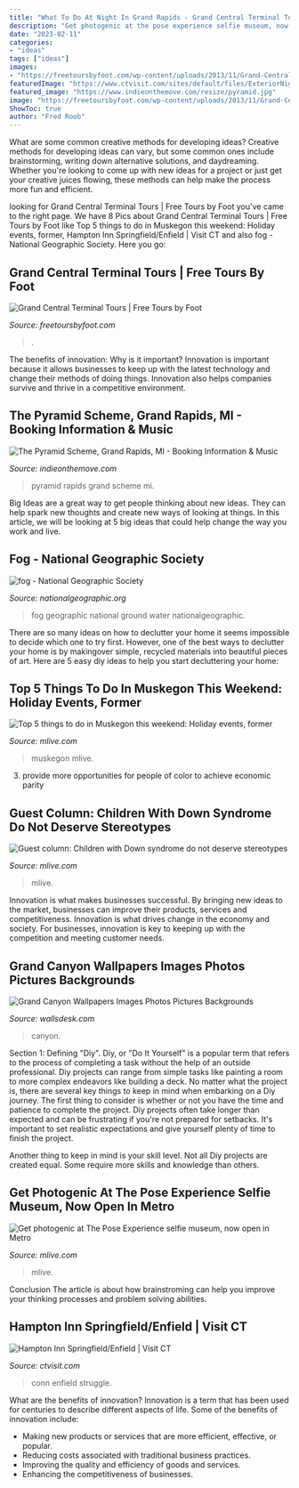 ```yaml
---
title: "What To Do At Night In Grand Rapids - Grand Central Terminal Tours"
description: "Get photogenic at the pose experience selfie museum, now open in metro"
date: "2023-02-11"
categories:
- "ideas"
tags: ["ideas"]
images:
- "https://freetoursbyfoot.com/wp-content/uploads/2013/11/Grand-Central-Terminal-inside.jpg"
featuredImage: "https://www.ctvisit.com/sites/default/files/ExteriorNightC.jpg"
featured_image: "https://www.indieonthemove.com/resize/pyramid.jpg"
image: "https://freetoursbyfoot.com/wp-content/uploads/2013/11/Grand-Central-Terminal-inside.jpg"
ShowToc: true
author: "Fred Roob"
---
```



What are some common creative methods for developing ideas?
Creative methods for developing ideas can vary, but some common ones include brainstorming, writing down alternative solutions, and daydreaming. Whether you're looking to come up with new ideas for a project or just get your creative juices flowing, these methods can help make the process more fun and efficient.

	

		
looking for Grand Central Terminal Tours | Free Tours by Foot you've came to the right page. We have 8 Pics about Grand Central Terminal Tours | Free Tours by Foot like Top 5 things to do in Muskegon this weekend: Holiday events, former, Hampton Inn Springfield/Enfield | Visit CT and also fog - National Geographic Society. Here you go:
		
    
## Grand Central Terminal Tours | Free Tours By Foot

<img loading=lazy src="https://freetoursbyfoot.com/wp-content/uploads/2013/11/Grand-Central-Terminal-inside.jpg" onerror="this.onerror=null;this.src='https://tse3.mm.bing.net/th?id=OIP.WDVaCfJ_JTVpqxSnzJZEuAHaE7&amp;pid=15.1';" alt="Grand Central Terminal Tours | Free Tours by Foot">

_Source: freetoursbyfoot.com_

>. 

	

The benefits of innovation: Why is it important?
Innovation is important because it allows businesses to keep up with the latest technology and change their methods of doing things. Innovation also helps companies survive and thrive in a competitive environment.

    
## The Pyramid Scheme, Grand Rapids, MI - Booking Information &amp; Music

<img loading=lazy src="https://www.indieonthemove.com/resize/pyramid.jpg" onerror="this.onerror=null;this.src='https://tse2.mm.bing.net/th?id=OIP.KSTRTIDN7CUhGswa6qXthwHaEP&amp;pid=15.1';" alt="The Pyramid Scheme, Grand Rapids, MI - Booking Information &amp; Music">

_Source: indieonthemove.com_

>pyramid rapids grand scheme mi. 

	

Big Ideas are a great way to get people thinking about new ideas. They can help spark new thoughts and create new ways of looking at things. In this article, we will be looking at 5 big ideas that could help change the way you work and live.

    
## Fog - National Geographic Society

<img loading=lazy src="https://media.nationalgeographic.org/assets/photos/000/212/21207.jpg" onerror="this.onerror=null;this.src='https://tse4.mm.bing.net/th?id=OIP._7nw_mgxMLCtrMhRO50h7AHaFj&amp;pid=15.1';" alt="fog - National Geographic Society">

_Source: nationalgeographic.org_

>fog geographic national ground water nationalgeographic. 

	

There are so many ideas on how to declutter your home it seems impossible to decide which one to try first. However, one of the best ways to declutter your home is by makingover simple, recycled materials into beautiful pieces of art. Here are 5 easy diy ideas to help you start decluttering your home: 

    
## Top 5 Things To Do In Muskegon This Weekend: Holiday Events, Former

<img loading=lazy src="https://www.mlive.com/resizer/P8jfBUMv9XGExfy9b_8afkO0elo=/1280x0/smart/advancelocal-adapter-image-uploads.s3.amazonaws.com/image.mlive.com/home/mlive-media/width2048/img/chronicle/entertainment_impact/photo/lighting-of-the-city-christjpg-ee49c34eba153576.jpg" onerror="this.onerror=null;this.src='https://tse1.mm.bing.net/th?id=OIP.64GGAHKny5jGoUl1K52g0AHaE7&amp;pid=15.1';" alt="Top 5 things to do in Muskegon this weekend: Holiday events, former">

_Source: mlive.com_

>muskegon mlive. 

	

3. provide more opportunities for people of color to achieve economic parity

    
## Guest Column: Children With Down Syndrome Do Not Deserve Stereotypes

<img loading=lazy src="https://www.mlive.com/resizer/Pv8qEidm2VOEW6cOLdWGXuAMgJM=/1280x0/smart/advancelocal-adapter-image-uploads.s3.amazonaws.com/image.mlive.com/home/mlive-media/width2048/img/citpat/opinion_impact/photo/jessica-wilkesjpg-33f3b4b3b4606928.jpg" onerror="this.onerror=null;this.src='https://tse4.mm.bing.net/th?id=OIP.a01HEjiGVGReXHuEfAJMgAHaKJ&amp;pid=15.1';" alt="Guest column: Children with Down syndrome do not deserve stereotypes">

_Source: mlive.com_

>mlive. 

	

Innovation is what makes businesses successful. By bringing new ideas to the market, businesses can improve their products, services and competitiveness. Innovation is what drives change in the economy and society. For businesses, innovation is key to keeping up with the competition and meeting customer needs.

    
## Grand Canyon Wallpapers Images Photos Pictures Backgrounds

<img loading=lazy src="https://wallsdesk.com/wp-content/uploads/2016/11/Grand-Canyon-High-Definition-Wallpapers.jpg" onerror="this.onerror=null;this.src='https://tse3.mm.bing.net/th?id=OIP.0n4CgE04kyXUogVhelNROwHaFS&amp;pid=15.1';" alt="Grand Canyon Wallpapers Images Photos Pictures Backgrounds">

_Source: wallsdesk.com_

>canyon. 

	

Section 1: Defining "Diy".
Diy, or "Do It Yourself" is a popular term that refers to the process of completing a task without the help of an outside professional. Diy projects can range from simple tasks like painting a room to more complex endeavors like building a deck. No matter what the project is, there are several key things to keep in mind when embarking on a Diy journey.
The first thing to consider is whether or not you have the time and patience to complete the project. Diy projects often take longer than expected and can be frustrating if you're not prepared for setbacks. It's important to set realistic expectations and give yourself plenty of time to finish the project.

Another thing to keep in mind is your skill level. Not all Diy projects are created equal. Some require more skills and knowledge than others.

    
## Get Photogenic At The Pose Experience Selfie Museum, Now Open In Metro

<img loading=lazy src="https://www.mlive.com/resizer/Jg_AIdTKnI9Zl4Kd_hww4YECaTY=/1280x0/smart/cloudfront-us-east-1.images.arcpublishing.com/advancelocal/3TRJEMEJ7RGGTJD7CKOQ7NW7M4.jpg" onerror="this.onerror=null;this.src='https://tse4.mm.bing.net/th?id=OIP.OPWiAYsUJC67qI6nspv6RQHaE7&amp;pid=15.1';" alt="Get photogenic at The Pose Experience selfie museum, now open in Metro">

_Source: mlive.com_

>mlive. 

	

Conclusion
The article is about how brainstroming can help you improve your thinking processes and problem solving abilities.

    
## Hampton Inn Springfield/Enfield | Visit CT

<img loading=lazy src="https://www.ctvisit.com/sites/default/files/ExteriorNightC.jpg" onerror="this.onerror=null;this.src='https://tse4.mm.bing.net/th?id=OIP.eWnVO95eOibHc4lYw5ia-AHaE8&amp;pid=15.1';" alt="Hampton Inn Springfield/Enfield | Visit CT">

_Source: ctvisit.com_

>conn enfield struggle. 

	

What are the benefits of innovation?
Innovation is a term that has been used for centuries to describe different aspects of life. Some of the benefits of innovation include: 
- Making new products or services that are more efficient, effective, or popular.
- Reducing costs associated with traditional business practices.
- Improving the quality and efficiency of goods and services. 
- Enhancing the competitiveness of businesses.

